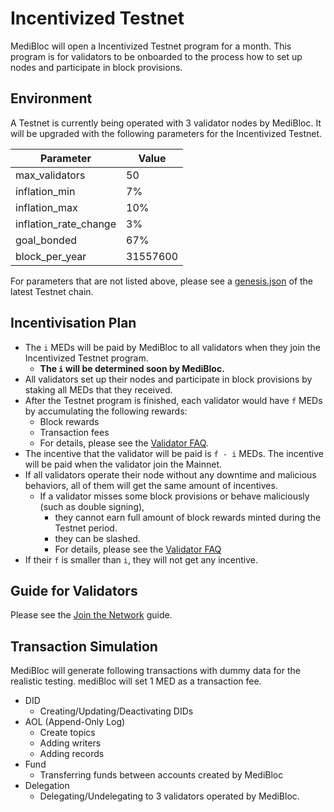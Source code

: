 # Incentivized Testnet

MediBloc will open a Incentivized Testnet program for a month.
This program is for validators to be onboarded to the process how to set up nodes and participate in block provisions.


## Environment

A Testnet is currently being operated with 3 validator nodes by MediBloc.
It will be upgraded with the following parameters for the Incentivized Testnet.

|Parameter|Value|
|---------|-----|
|max_validators|50|
|inflation_min|7%|
|inflation_max|10%|
|inflation_rate_change|3%|
|goal_bonded|67%|
|block_per_year|31557600|

For parameters that are not listed above, please see a [genesis.json](https://github.com/medibloc/panacea-networks/tree/master/hygieia-4) of the latest Testnet chain.


## Incentivisation Plan

- The `i` MEDs will be paid by MediBloc to all validators when they join the Incentivized Testnet program.
  - **The `i` will be determined soon by MediBloc.**
- All validators set up their nodes and participate in block provisions by staking all MEDs that they received.
- After the Testnet program is finished, each validator would have `f` MEDs by accumulating the following rewards:
  - Block rewards
  - Transaction fees
  - For details, please see the [Validator FAQ](https://hub.cosmos.network/main/validators/validator-faq.html#what-is-the-incentive-to-stake).
- The incentive that the validator will be paid is `f - i` MEDs. The incentive will be paid when the validator join the Mainnet.
- If all validators operate their node without any downtime and malicious behaviors, all of them will get the same amount of incentives.
  - If a validator misses some block provisions or behave maliciously (such as double signing),
    - they cannot earn full amount of block rewards minted during the Testnet period.
    - they can be slashed.
    - For details, please see the [Validator FAQ](https://hub.cosmos.network/main/validators/validator-faq.html#what-are-the-slashing-conditions)
- If their `f` is smaller than `i`, they will not get any incentive.


## Guide for Validators

Please see the [Join the Network](../guide/join-the-network.md) guide.


## Transaction Simulation

MediBloc will generate following transactions with dummy data for the realistic testing.
mediBloc will set 1 MED as a transaction fee.

- DID
  - Creating/Updating/Deactivating DIDs
- AOL (Append-Only Log)
  - Create topics
  - Adding writers
  - Adding records
- Fund
  - Transferring funds between accounts created by MediBloc
- Delegation
  - Delegating/Undelegating to 3 validators operated by MediBloc.
